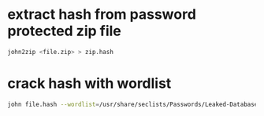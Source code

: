 # extract hash from password protected zip file

```bash
john2zip <file.zip> > zip.hash
```

# crack hash with wordlist

```bash
john file.hash --wordlist=/usr/share/seclists/Passwords/Leaked-Databases/rockyou.txt
```
